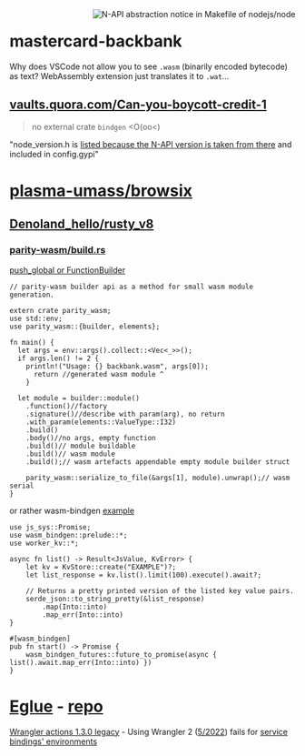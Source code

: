 <img align="right" alt="N-API abstraction notice in Makefile of nodejs/node" src="https://www.dl.dropboxusercontent.com/s/vsb6z5pny1hg6dr/Screen%20Shot%202022-07-03%20at%2012.52.43%20PM.png?dl=0">

# mastercard-backbank

Why does VSCode not allow you to see `.wasm` (binarily encoded bytecode) as text? WebAssembly extension just translates it to `.wat`... 

## [vaults.quora.com/Can-you-boycott-credit-1](https://vaults.quora.com/Can-you-boycott-credit-1)

> no external crate `bindgen` <O(oo<)

"node_version.h is [listed because the N-API version is taken from there](https://github.com/nodejs/node/blob/574ad6d89dd9db2cb7a4b449118d4f8befab9b05/Makefile#L155)
and included in config.gypi"

# [plasma-umass/browsix](https://github.com/plasma-umass/browsix)

## [Denoland_hello/rusty_v8](https://github.com/denoland/rusty_v8/blob/main/examples/hello_world.rs)

### [parity-wasm/build.rs](https://github.com/paritytech/parity-wasm/blob/master/examples/build.rs)

[push_global or FunctionBuilder](https://github.com/paritytech/parity-wasm/blob/0e9519711970b75d2c0e0a9ce0040417ba3b8a3d/src/builder/module.rs#L266)
````
// parity-wasm builder api as a method for small wasm module generation.

extern crate parity_wasm;
use std::env;
use parity_wasm::{builder, elements};

fn main() {
  let args = env::args().collect::<Vec<_>>();
  if args.len() != 2 {
    println!("Usage: {} backbank.wasm", args[0]);
      return //generated wasm module ^
    }

  let module = builder::module()
	.function()//factory
	.signature()//describe with param(arg), no return
	.with_param(elements::ValueType::I32)
	.build()
	.body()//no args, empty function
	.build()// module buildable
	.build()// wasm module
	.build();// wasm artefacts appendable empty module builder struct

	parity_wasm::serialize_to_file(&args[1], module).unwrap();// wasm serial
}
````
or rather wasm-bindgen [example](https://github.com/zebp/worker-kv/tree/master/example)
````
use js_sys::Promise;
use wasm_bindgen::prelude::*;
use worker_kv::*;

async fn list() -> Result<JsValue, KvError> {
    let kv = KvStore::create("EXAMPLE")?;
    let list_response = kv.list().limit(100).execute().await?;

    // Returns a pretty printed version of the listed key value pairs.
    serde_json::to_string_pretty(&list_response)
        .map(Into::into)
        .map_err(Into::into)
}

#[wasm_bindgen]
pub fn start() -> Promise {
    wasm_bindgen_futures::future_to_promise(async { list().await.map_err(Into::into) })
}
````
# [Eglue](https://codesandbox.io/s/react-local-firebase-i7l8qe) - [repo](https://github.com/NickCarducci/eglue)

[Wrangler actions 1.3.0 legacy](https://github.com/NickCarducci/mastercard-backbank-wrangler-1) - Using Wrangler 2 ([5/2022](https://github.com/NickCarducci/bear)) fails for [service bindings' environments](https://github.com/cloudflare/wrangler2/issues/27)

